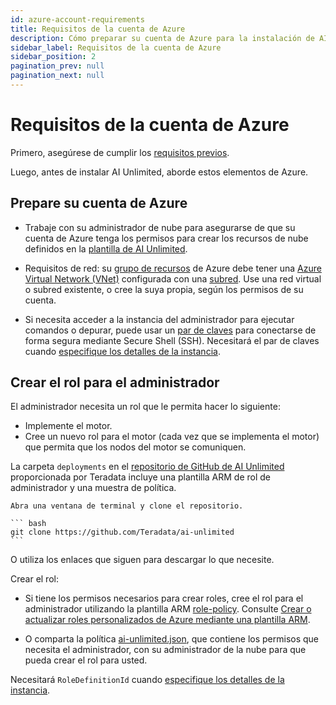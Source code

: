 ```yaml
---
id: azure-account-requirements
title: Requisitos de la cuenta de Azure
description: Cómo preparar su cuenta de Azure para la instalación de AI Unlimited
sidebar_label: Requisitos de la cuenta de Azure
sidebar_position: 2
pagination_prev: null
pagination_next: null
---
```


# Requisitos de la cuenta de Azure

Primero, asegúrese de cumplir los [requisitos previos](../install-ai-unlimited/index.md#prerequisites). 

Luego, antes de instalar AI Unlimited, aborde estos elementos de Azure.


## Prepare su cuenta de Azure

- Trabaje con su administrador de nube para asegurarse de que su cuenta de Azure tenga los permisos para crear los recursos de nube definidos en la [plantilla de AI Unlimited](https://github.com/Teradata/ai-unlimited/tree/develop/deployments/azure/templates/arm/ai-unlimited). 

- Requisitos de red: su [grupo de recursos](https://learn.microsoft.com/en-us/azure/azure-resource-manager/management/manage-resource-groups-portal) de Azure debe tener una [Azure Virtual Network (VNet)](https://learn.microsoft.com/en-us/azure/virtual-network/quick-create-portal) configurada con una [subred](https://learn.microsoft.com/en-us/azure/virtual-network/virtual-network-manage-subnet?tabs=azure-portal). Use una red virtual o subred existente, o cree la suya propia, según los permisos de su cuenta. 

- Si necesita acceder a la instancia del administrador para ejecutar comandos o depurar, puede usar un [par de claves](https://learn.microsoft.com/en-us/azure/virtual-machines/ssh-keys-portal) para conectarse de forma segura mediante Secure Shell (SSH). Necesitará el par de claves cuando [especifique los detalles de la instancia](../install-ai-unlimited/prod-azure-portal-deploy-manager.md#specify-instance-details).


## Crear el rol para el administrador

El administrador necesita un rol que le permita hacer lo siguiente:
- Implemente el motor.
- Cree un nuevo rol para el motor (cada vez que se implementa el motor) que permita que los nodos del motor se comuniquen.

La carpeta `deployments` en el [repositorio de GitHub de AI Unlimited](https://github.com/Teradata/ai-unlimited) proporcionada por Teradata incluye una plantilla ARM de rol de administrador y una muestra de política.

	Abra una ventana de terminal y clone el repositorio.

    ``` bash
    git clone https://github.com/Teradata/ai-unlimited
    ```

O utiliza los enlaces que siguen para descargar lo que necesite.

Crear el rol:

- Si tiene los permisos necesarios para crear roles, cree el rol para el administrador utilizando la plantilla ARM [role-policy](https://github.com/Teradata/ai-unlimited/tree/develop/deployments/azure/templates/arm/init/role-policy.json). Consulte [Crear o actualizar roles personalizados de Azure mediante una plantilla ARM](https://learn.microsoft.com/en-us/azure/role-based-access-control/custom-roles-template).

- O comparta la política [ai-unlimited.json](https://github.com/Teradata/ai-unlimited/blob/develop/deployments/azure/policies/ai-unlimited.json), que contiene los permisos que necesita el administrador, con su administrador de la nube para que pueda crear el rol para usted.

Necesitará `RoleDefinitionId` cuando [especifique los detalles de la instancia](../install-ai-unlimited/prod-azure-portal-deploy-manager.md#specify-instance-details). 








